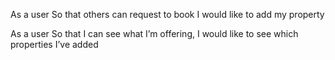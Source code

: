 As a user
So that others can request to book
I would like to add my property

As a user
So that I can see what I’m offering,
I would like to see which properties I’ve added
